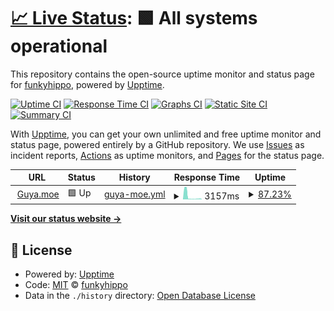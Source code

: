 # [📈 Live Status](https://status.guya.moe): <!--live status--> **🟩 All systems operational**

This repository contains the open-source uptime monitor and status page for [funkyhippo](https://status.guya.moe), powered by [Upptime](https://github.com/upptime/upptime).

[![Uptime CI](https://github.com/funkyhippo/guya-status-page/workflows/Uptime%20CI/badge.svg)](https://github.com/funkyhippo/guya-status-page/actions?query=workflow%3A%22Uptime+CI%22)
[![Response Time CI](https://github.com/funkyhippo/guya-status-page/workflows/Response%20Time%20CI/badge.svg)](https://github.com/funkyhippo/guya-status-page/actions?query=workflow%3A%22Response+Time+CI%22)
[![Graphs CI](https://github.com/funkyhippo/guya-status-page/workflows/Graphs%20CI/badge.svg)](https://github.com/funkyhippo/guya-status-page/actions?query=workflow%3A%22Graphs+CI%22)
[![Static Site CI](https://github.com/funkyhippo/guya-status-page/workflows/Static%20Site%20CI/badge.svg)](https://github.com/funkyhippo/guya-status-page/actions?query=workflow%3A%22Static+Site+CI%22)
[![Summary CI](https://github.com/funkyhippo/guya-status-page/workflows/Summary%20CI/badge.svg)](https://github.com/funkyhippo/guya-status-page/actions?query=workflow%3A%22Summary+CI%22)

With [Upptime](https://upptime.js.org), you can get your own unlimited and free uptime monitor and status page, powered entirely by a GitHub repository. We use [Issues](https://github.com/funkyhippo/guya-status-page/issues) as incident reports, [Actions](https://github.com/funkyhippo/guya-status-page/actions) as uptime monitors, and [Pages](https://status.guya.moe) for the status page.

<!--start: status pages-->
<!-- This summary is generated by Upptime (https://github.com/upptime/upptime) -->
<!-- Do not edit this manually, your changes will be overwritten -->
<!-- prettier-ignore -->
| URL | Status | History | Response Time | Uptime |
| --- | ------ | ------- | ------------- | ------ |
| <img alt="" src="https://raw.githubusercontent.com/appu1232/guyamoe/develop/static_global/logo.png" height="13"> [Guya.moe](https://baka.guya.moe/) | 🟩 Up | [guya-moe.yml](https://github.com/funkyhippo/guya-status-page/commits/HEAD/history/guya-moe.yml) | <details><summary><img alt="Response time graph" src="./graphs/guya-moe/response-time-week.png" height="20"> 3157ms</summary><br><a href="https://status.guya.moe/history/guya-moe"><img alt="Response time 3157" src="https://img.shields.io/endpoint?url=https%3A%2F%2Fraw.githubusercontent.com%2Ffunkyhippo%2Fguya-status-page%2FHEAD%2Fapi%2Fguya-moe%2Fresponse-time.json"></a><br><a href="https://status.guya.moe/history/guya-moe"><img alt="24-hour response time 3157" src="https://img.shields.io/endpoint?url=https%3A%2F%2Fraw.githubusercontent.com%2Ffunkyhippo%2Fguya-status-page%2FHEAD%2Fapi%2Fguya-moe%2Fresponse-time-day.json"></a><br><a href="https://status.guya.moe/history/guya-moe"><img alt="7-day response time 3157" src="https://img.shields.io/endpoint?url=https%3A%2F%2Fraw.githubusercontent.com%2Ffunkyhippo%2Fguya-status-page%2FHEAD%2Fapi%2Fguya-moe%2Fresponse-time-week.json"></a><br><a href="https://status.guya.moe/history/guya-moe"><img alt="30-day response time 3157" src="https://img.shields.io/endpoint?url=https%3A%2F%2Fraw.githubusercontent.com%2Ffunkyhippo%2Fguya-status-page%2FHEAD%2Fapi%2Fguya-moe%2Fresponse-time-month.json"></a><br><a href="https://status.guya.moe/history/guya-moe"><img alt="1-year response time 3157" src="https://img.shields.io/endpoint?url=https%3A%2F%2Fraw.githubusercontent.com%2Ffunkyhippo%2Fguya-status-page%2FHEAD%2Fapi%2Fguya-moe%2Fresponse-time-year.json"></a></details> | <details><summary><a href="https://status.guya.moe/history/guya-moe">87.23%</a></summary><a href="https://status.guya.moe/history/guya-moe"><img alt="All-time uptime 87.23%" src="https://img.shields.io/endpoint?url=https%3A%2F%2Fraw.githubusercontent.com%2Ffunkyhippo%2Fguya-status-page%2FHEAD%2Fapi%2Fguya-moe%2Fuptime.json"></a><br><a href="https://status.guya.moe/history/guya-moe"><img alt="24-hour uptime 87.23%" src="https://img.shields.io/endpoint?url=https%3A%2F%2Fraw.githubusercontent.com%2Ffunkyhippo%2Fguya-status-page%2FHEAD%2Fapi%2Fguya-moe%2Fuptime-day.json"></a><br><a href="https://status.guya.moe/history/guya-moe"><img alt="7-day uptime 87.23%" src="https://img.shields.io/endpoint?url=https%3A%2F%2Fraw.githubusercontent.com%2Ffunkyhippo%2Fguya-status-page%2FHEAD%2Fapi%2Fguya-moe%2Fuptime-week.json"></a><br><a href="https://status.guya.moe/history/guya-moe"><img alt="30-day uptime 87.23%" src="https://img.shields.io/endpoint?url=https%3A%2F%2Fraw.githubusercontent.com%2Ffunkyhippo%2Fguya-status-page%2FHEAD%2Fapi%2Fguya-moe%2Fuptime-month.json"></a><br><a href="https://status.guya.moe/history/guya-moe"><img alt="1-year uptime 87.23%" src="https://img.shields.io/endpoint?url=https%3A%2F%2Fraw.githubusercontent.com%2Ffunkyhippo%2Fguya-status-page%2FHEAD%2Fapi%2Fguya-moe%2Fuptime-year.json"></a></details>

<!--end: status pages-->

[**Visit our status website →**](https://status.guya.moe)

## 📄 License

- Powered by: [Upptime](https://github.com/upptime/upptime)
- Code: [MIT](./LICENSE) © [funkyhippo](https://status.guya.moe)
- Data in the `./history` directory: [Open Database License](https://opendatacommons.org/licenses/odbl/1-0/)
